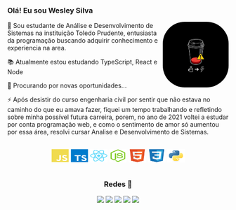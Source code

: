 ### Olá! Eu sou Wesley Silva

<img align="right" alt="Rafa-pic" height="150" style="border-radius:50px;margin-left: 5px;" src="./coffeEnergi.png">
<p align="left">
  👋 Sou estudante de Análise e Desenvolvimento de Sistemas na instituição Toledo Prudente, entusiasta da programação buscando adquirir conhecimento e experiencia na area.
</p>
<p align="left">
  📚 Atualmente estou estudando TypeScript, React e Node
</p>
<p align="left">
  🔎 Procurando por novas oportunidades...
</p>
<p align="left">
  ⚡ Após desistir do curso engenharia civil por sentir que não estava no caminho do que eu amava fazer, fiquei um tempo trabalhando e refletindo sobre minha possível futura carreira, porem, no ano de 2021 voltei a estudar por conta programação web, e como o sentimento de amor só aumentou por essa área, resolvi cursar Analise e Desenvolvimento de Sistemas.
</p>

<br/>

<div align="center">
  <img align="center" alt="Rafa-Js" height="30" width="40" src="https://raw.githubusercontent.com/devicons/devicon/master/icons/javascript/javascript-plain.svg">
  <img align="center" alt="Rafa-Ts" height="30" width="40" src="https://raw.githubusercontent.com/devicons/devicon/master/icons/typescript/typescript-plain.svg">
  <img align="center" alt="Rafa-React" height="30" width="40" src="https://raw.githubusercontent.com/devicons/devicon/master/icons/react/react-original.svg">
  <img align="center" alt="Rafa-React" height="30" width="40" src="https://raw.githubusercontent.com/devicons/devicon/master/icons/nodejs/nodejs-original.svg">
  <img align="center" alt="Rafa-HTML" height="30" width="40" src="https://raw.githubusercontent.com/devicons/devicon/master/icons/html5/html5-original.svg">
  <img align="center" alt="Rafa-CSS" height="30" width="40" src="https://raw.githubusercontent.com/devicons/devicon/master/icons/css3/css3-original.svg">
  <img align="center" alt="Rafa-Python" height="30" width="40" src="https://raw.githubusercontent.com/devicons/devicon/master/icons/python/python-original.svg">
</div>

<br />

<h3 align="center">
  Redes 👤
</h3>

<div align="center">
  <a href="https://www.instagram.com/wesleyallansilva" target="_blank"><img src="https://img.shields.io/badge/-Instagram-%23E4405F?style=for-the-badge&logo=instagram&logoColor=white" target="_blank"></a>
  <a href="https://discord.gg/hQN2k8N6jf" target="_blank"><img src="https://img.shields.io/badge/Discord-7289DA?style=for-the-badge&logo=discord&logoColor=white" target="_blank"></a>
  <a href="https://facebook.com/wesley.allansilva" target="_blank"><img src="https://img.shields.io/badge/Facebook-1877F2?style=for-the-badge&logo=facebook&logoColor=white" target="_blank"></a>
  <a href = "mailto:wesley.allansilva@gmail.com"><img src="https://img.shields.io/badge/-Email-%23333?style=for-the-badge&logo=gmail&logoColor=white" target="_blank"></a>
  <a href="https://www.linkedin.com/in/wesley-silva-229724208/" target="_blank"><img src="https://img.shields.io/badge/-LinkedIn-%230077B5?style=for-the-badge&logo=linkedin&logoColor=white" target="_blank"></a>
</div>
